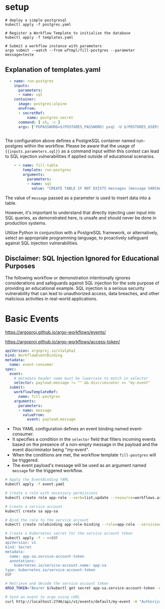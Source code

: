 # setup

```
# deploy a simple postgresql
kubectl apply -f postgres.yaml
 
# Register a Workflow Template to initialize the database
kubectl apply -f templates.yaml

# Submit a workflow instance with parameters
argo submit --watch --from wftmpl/fill-postgres --parameter message=teste
```

## Explanation of templates.yaml

```yaml
  - name: run-postgres
    inputs:
      parameters:
      - name: sql     
    container: 
      image: postgres:alpine
      envFrom:
      - secretRef:
          name: postgres-secret
      command: [ sh, -c ]
      args: ['PGPASSWORD=$(POSTGRES_PASSWORD) psql -U $(POSTGRES_USER) -h $(POSTGRES_HOST) -d $(POSTGRES_DB) -p $(POSTGRES_PORT) -c "{{inputs.parameters.sql}}"']
    
```
The configuration above defines a PostgreSQL container named run-postgres within the workflow. Please be aware that the usage of `{{inputs.parameters.sql}}` as a command input within this context can lead to SQL injection vulnerabilities if applied outside of educational scenarios.

```yaml
    - - name: fill-table
        template: run-postgres
        arguments:
          parameters:
          - name: sql
            value: "CREATE TABLE IF NOT EXISTS messages (message VARCHAR(255)); INSERT INTO messages (message) VALUES ('{{inputs.parameters.message}}');"
```
The value of `message` passed as a parameter is used to insert data into a table. 

However, it's important to understand that directly injecting user input into SQL queries, as demonstrated here, is unsafe and should never be done in production systems.

Utilize Python in conjunction with a PostgreSQL framework, or alternatively, select an appropriate programming language, to proactively safeguard against SQL injection vulnerabilities.

## Disclaimer: SQL Injection Ignored for Educational Purposes

The following workflow or demonstration intentionally ignores considerations and safeguards against SQL injection for the sole purpose of providing an educational example. SQL injection is a serious security vulnerability that can lead to unauthorized access, data breaches, and other malicious activities in real-world applications.

# Basic Events

https://argoproj.github.io/argo-workflows/events/

https://argoproj.github.io/argo-workflows/access-token/

```yaml
apiVersion: argoproj.io/v1alpha1
kind: WorkflowEventBinding
metadata:
  name: event-consumer
spec:
  event:
    # metadata header name must be lowercase to match in selector
    selector: payload.message != "" && discriminator == "my-event"
  submit:
    workflowTemplateRef:
      name: fill-postgres
    arguments:
      parameters:
      - name: message
        valueFrom:
          event: payload.message
```
- This YAML configuration defines an event binding named event-consumer.
- It specifies a condition in the `selector` field that filters incoming events based on the presence of a non-empty message in the payload and the event discriminator being "my-event".
- When the conditions are met, the workflow template `fill-postgres` will be triggered.
- The event payload's message will be used as an argument named `message` for the triggered workflow.

```bash
# Apply the EventBinding YAML
kubectl apply -f event.yaml

# Create a role with necessary permissions
kubectl create role app-role --verb=list,update --resource=workflows.argoproj.io

# Create a service account
kubectl create sa app-sa

# Bind the role to the service account
kubectl create rolebinding app-role-binding --role=app-role --serviceaccount=default:app-sa

# Create a Kubernetes secret for the service account token
kubectl apply -f - <<EOF
apiVersion: v1
kind: Secret
metadata:
  name: app-sa.service-account-token
  annotations:
    kubernetes.io/service-account.name: app-sa
type: kubernetes.io/service-account-token
EOF

# Retrieve and decode the service account token
ARGO_TOKEN="Bearer $(kubectl get secret app-sa.service-account-token -o=jsonpath='{.data.token}' | base64 --decode)"

# Send an event to argo using cURL
curl http://localhost:2746/api/v1/events/default/my-event -H "Authorization: $ARGO_TOKEN" -d '{"message": "hello events"}'

```
